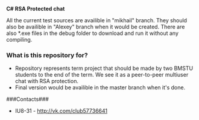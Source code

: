**C# RSA Protected chat**

All the current test sources are availible in "mikhail" branch. They should also be availible in "Alexey" branch when it would be created. There are also *.exe files in the debug folder to download and run it without any compiling. 

### What is this repository for? ###

* Repository represents term project that should be made by two BMSTU students to the end of the term. We see it as a peer-to-peer multiuser chat with RSA protection.
* Final version would be availible in the master branch when it's done.

###Contacts###

* IU8-31 - http://vk.com/club57736641